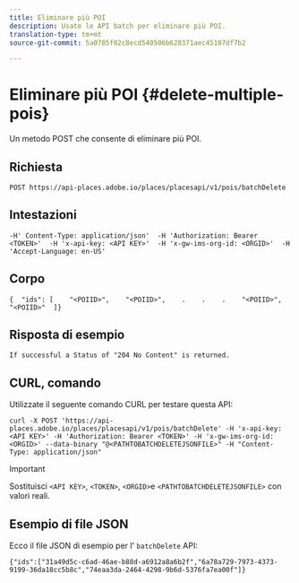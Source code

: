 ```yaml
---
title: Eliminare più POI
description: Usate le API batch per eliminare più POI.
translation-type: tm+mt
source-git-commit: 5a0705f02c8ecd540506b628371aec45107df7b2

---
```




# Eliminare più POI {#delete-multiple-pois}

Un metodo POST che consente di eliminare più POI.

## Richiesta

```text
POST https://api-places.adobe.io/places/placesapi/v1/pois/batchDelete
```

## Intestazioni

```text
-H' Content-Type: application/json'  -H 'Authorization: Bearer <TOKEN>'  -H 'x-api-key: <API KEY>'  -H 'x-gw-ims-org-id: <ORGID>'  -H 'Accept-Language: en-US'
```

## Corpo

```text
{  "ids": [    "<POIID>",    "<POIID>",    .    .    .    "<POIID>",    "<POIID>"  ]}
```

## Risposta di esempio

```text
If successful a Status of "204 No Content" is returned.
```

## CURL, comando

Utilizzate il seguente comando CURL per testare questa API:

```text
curl -X POST 'https://api-places.adobe.io/places/placesapi/v1/pois/batchDelete' -H 'x-api-key: <API KEY>' -H 'Authorization: Bearer <TOKEN>' -H 'x-gw-ims-org-id: <ORGID>' --data-binary "@<PATHTOBATCHDELETEJSONFILE>" -H "Content-Type: application/json"
```

>[!IMPORTANT]
>
>Sostituisci `<API KEY>`, `<TOKEN>`, `<ORGID>`e `<PATHTOBATCHDELETEJSONFILE>` con valori reali.

## Esempio di file JSON

Ecco il file JSON di esempio per l' `batchDelete` API:

```text
{​"ids":["31a49d5c-c6ad-46ae-b88d-a6912a8a6b2f","6a78a729-7973-4373-9199-36da18cc5b8c","74eaa3da-2464-4298-9b6d-5376fa7ea00f"]​}
```
